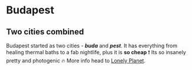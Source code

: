 # Budapest
## Two cities combined
Budapest started as two cities - ***buda*** and ***pest***.
It has everything from healing thermal baths to a fab nightlife, plus it is **so cheap** :exclamation:
Its so insanely pretty and photogenic :fire:
More info head to [Lonely Planet](https://www.lonelyplanet.com/hungary/budapest).
